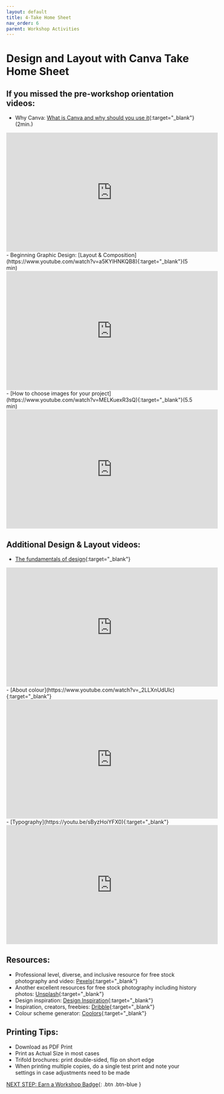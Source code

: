 ```yaml
---
layout: default
title: 4-Take Home Sheet
nav_order: 6
parent: Workshop Activities
---
```

# Design and Layout with Canva Take Home Sheet

## If you missed the pre-workshop orientation videos:
- Why Canva: [What is Canva and why should you use it](https://youtu.be/n1nt7uOh008){:target="_blank"}(2min.)
<iframe width="560" height="315" src="https://www.youtube.com/embed/n1nt7uOh008" title="YouTube video player" frameborder="0" allow="accelerometer; autoplay; clipboard-write; encrypted-media; gyroscope; picture-in-picture" allowfullscreen></iframe>
- Beginning Graphic Design: [Layout & Composition](https://www.youtube.com/watch?v=a5KYlHNKQB8){:target="_blank"}(5 min) 
<iframe width="560" height="315" src="https://www.youtube.com/embed/a5KYlHNKQB8" title="YouTube video player" frameborder="0" allow="accelerometer; autoplay; clipboard-write; encrypted-media; gyroscope; picture-in-picture" allowfullscreen></iframe>
- [How to choose images for your project](https://www.youtube.com/watch?v=MELKuexR3sQ){:target="_blank"}(5.5 min) 
<iframe width="560" height="315" src="https://www.youtube.com/embed/MELKuexR3sQ" title="YouTube video player" frameborder="0" allow="accelerometer; autoplay; clipboard-write; encrypted-media; gyroscope; picture-in-picture" allowfullscreen></iframe>

## Additional Design & Layout videos:
- [The fundamentals of design](https://www.youtube.com/watch?v=YqQx75OPRa0){:target="_blank"}
<iframe width="560" height="315" src="https://www.youtube.com/embed/YqQx75OPRa0" title="YouTube video player" frameborder="0" allow="accelerometer; autoplay; clipboard-write; encrypted-media; gyroscope; picture-in-picture" allowfullscreen></iframe>
- [About colour](https://www.youtube.com/watch?v=_2LLXnUdUIc){:target="_blank"}
<iframe width="560" height="315" src="https://www.youtube.com/embed/_2LLXnUdUIc" title="YouTube video player" frameborder="0" allow="accelerometer; autoplay; clipboard-write; encrypted-media; gyroscope; picture-in-picture" allowfullscreen></iframe>
- [Typography](https://youtu.be/sByzHoiYFX0){:target="_blank"}
<iframe width="560" height="315" src="https://www.youtube.com/embed/sByzHoiYFX0" title="YouTube video player" frameborder="0" allow="accelerometer; autoplay; clipboard-write; encrypted-media; gyroscope; picture-in-picture" allowfullscreen></iframe>

## Resources:
- Professional level, diverse, and inclusive resource for free stock photography and video: [Pexels](https://www.pexels.com){:target="_blank"}
- Another excellent resources for free stock photography including history photos: [Unsplash](https://unsplash.com/){:target="_blank"}
- Design inspiration: [Design Inspiration](https://www.designspiration.com/){:target="_blank"}
- Inspiration, creators, freebies: [Dribble](https://dribbble.com/){:target="_blank"}
- Colour scheme generator: [Coolors](https://coolors.co){:target="_blank"}

## Printing Tips:
- Download as PDF Print
- Print as Actual Size in most cases
- Trifold brochures: print double-sided, flip on short edge
- When printing multiple copies, do a single test print and note your settings in case adjustments need to be made

[NEXT STEP: Earn a Workshop Badge](informal-credentials.html){: .btn .btn-blue }
